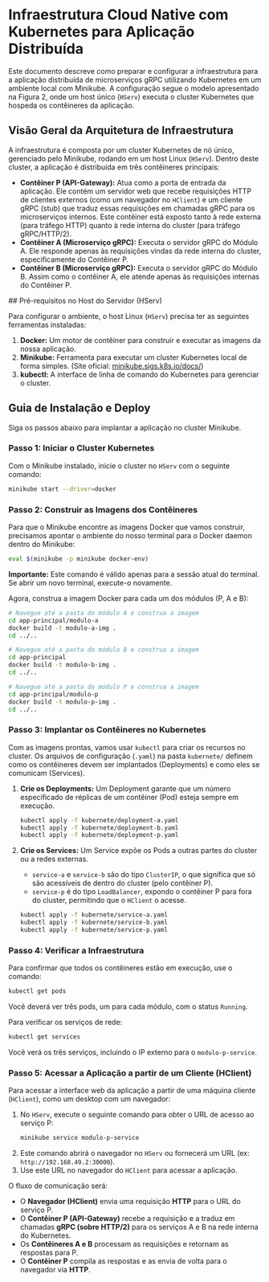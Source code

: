 # Infraestrutura Cloud Native com Kubernetes para Aplicação Distribuída

Este documento descreve como preparar e configurar a infraestrutura para a aplicação distribuída de microserviços gRPC utilizando Kubernetes em um ambiente local com Minikube. A configuração segue o modelo apresentado na Figura 2, onde um host único (`HServ`) executa o cluster Kubernetes que hospeda os contêineres da aplicação.

## Visão Geral da Arquitetura de Infraestrutura

A infraestrutura é composta por um cluster Kubernetes de nó único, gerenciado pelo Minikube, rodando em um host Linux (`HServ`). Dentro deste cluster, a aplicação é distribuída em três contêineres principais:

  * **Contêiner P (API-Gateway):** Atua como a porta de entrada da aplicação. Ele contém um servidor web que recebe requisições HTTP de clientes externos (como um navegador no `HClient`) e um cliente gRPC (stub) que traduz essas requisições em chamadas gRPC para os microserviços internos. Este contêiner está exposto tanto à rede externa (para tráfego HTTP) quanto à rede interna do cluster (para tráfego gRPC/HTTP/2).
  * **Contêiner A (Microserviço gRPC):** Executa o servidor gRPC do Módulo A. Ele responde apenas às requisições vindas da rede interna do cluster, especificamente do Contêiner P.
  * **Contêiner B (Microserviço gRPC):** Executa o servidor gRPC do Módulo B. Assim como o contêiner A, ele atende apenas às requisições internas do Contêiner P.

 \#\# Pré-requisitos no Host do Servidor (HServ)

Para configurar o ambiente, o host Linux (`HServ`) precisa ter as seguintes ferramentas instaladas:

1.  **Docker:** Um motor de contêiner para construir e executar as imagens da nossa aplicação.
2.  **Minikube:** Ferramenta para executar um cluster Kubernetes local de forma simples. (Site oficial: [minikube.sigs.k8s.io/docs/](https://minikube.sigs.k8s.io/docs/))
3.  **kubectl:** A interface de linha de comando do Kubernetes para gerenciar o cluster.

## Guia de Instalação e Deploy

Siga os passos abaixo para implantar a aplicação no cluster Minikube.

### Passo 1: Iniciar o Cluster Kubernetes

Com o Minikube instalado, inicie o cluster no `HServ` com o seguinte comando:

```bash
minikube start --driver=docker
```

### Passo 2: Construir as Imagens dos Contêineres

Para que o Minikube encontre as imagens Docker que vamos construir, precisamos apontar o ambiente do nosso terminal para o Docker daemon dentro do Minikube:

```bash
eval $(minikube -p minikube docker-env)
```

**Importante:** Este comando é válido apenas para a sessão atual do terminal. Se abrir um novo terminal, execute-o novamente.

Agora, construa a imagem Docker para cada um dos módulos (P, A e B):

```bash
# Navegue até a pasta do módulo A e construa a imagem
cd app-principal/modulo-a
docker build -t modulo-a-img .
cd ../..

# Navegue até a pasta do módulo B e construa a imagem
cd app-principal
docker build -t modulo-b-img .
cd ../..

# Navegue até a pasta do módulo P e construa a imagem
cd app-principal/modulo-p
docker build -t modulo-p-img .
cd ../..
```

### Passo 3: Implantar os Contêineres no Kubernetes

Com as imagens prontas, vamos usar `kubectl` para criar os recursos no cluster. Os arquivos de configuração (`.yaml`) na pasta `kubernete/` definem como os contêineres devem ser implantados (Deployments) e como eles se comunicam (Services).

1.  **Crie os Deployments:** Um Deployment garante que um número especificado de réplicas de um contêiner (Pod) esteja sempre em execução.

    ```bash
    kubectl apply -f kubernete/deployment-a.yaml
    kubectl apply -f kubernete/deployment-b.yaml
    kubectl apply -f kubernete/deployment-p.yaml
    ```

2.  **Crie os Services:** Um Service expõe os Pods a outras partes do cluster ou a redes externas.

      * `service-a` e `service-b` são do tipo `ClusterIP`, o que significa que só são acessíveis de dentro do cluster (pelo contêiner P).
      * `service-p` é do tipo `LoadBalancer`, expondo o contêiner P para fora do cluster, permitindo que o `HClient` o acesse.

    <!-- end list -->

    ```bash
    kubectl apply -f kubernete/service-a.yaml
    kubectl apply -f kubernete/service-b.yaml
    kubectl apply -f kubernete/service-p.yaml
    ```

### Passo 4: Verificar a Infraestrutura

Para confirmar que todos os contêineres estão em execução, use o comando:

```bash
kubectl get pods
```

Você deverá ver três pods, um para cada módulo, com o status `Running`.

Para verificar os serviços de rede:

```bash
kubectl get services
```

Você verá os três serviços, incluindo o IP externo para o `modulo-p-service`.

### Passo 5: Acessar a Aplicação a partir de um Cliente (HClient)

Para acessar a interface web da aplicação a partir de uma máquina cliente (`HClient`), como um desktop com um navegador:

1.  No `HServ`, execute o seguinte comando para obter o URL de acesso ao serviço P:
    ```bash
    minikube service modulo-p-service
    ```
2.  Este comando abrirá o navegador no `HServ` ou fornecerá um URL (ex: `http://192.168.49.2:30000`).
3.  Use este URL no navegador do `HClient` para acessar a aplicação.

O fluxo de comunicação será:

  * O **Navegador (HClient)** envia uma requisição **HTTP** para o URL do serviço P.
  * O **Contêiner P (API-Gateway)** recebe a requisição e a traduz em chamadas **gRPC (sobre HTTP/2)** para os serviços A e B na rede interna do Kubernetes.
  * Os **Contêineres A e B** processam as requisições e retornam as respostas para P.
  * O **Contêiner P** compila as respostas e as envia de volta para o navegador via **HTTP**.